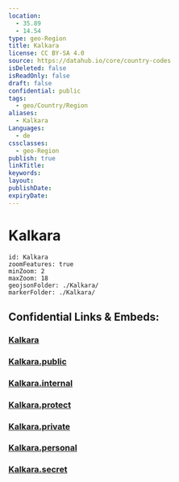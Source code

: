 ```yaml
---
location:
  - 35.89
  - 14.54
type: geo-Region
title: Kalkara
license: CC BY-SA 4.0
source: https://datahub.io/core/country-codes
isDeleted: false
isReadOnly: false
draft: false
confidential: public
tags:
  - geo/Country/Region
aliases:
  - Kalkara
Languages:
  - de
cssclasses:
  - geo-Region
publish: true
linkTitle:
keywords:
layout:
publishDate:
expiryDate:
---
```


# Kalkara

```leaflet
id: Kalkara
zoomFeatures: true 
minZoom: 2 
maxZoom: 18
geojsonFolder: ./Kalkara/
markerFolder: ./Kalkara/
```


## Confidential Links & Embeds: 

### [Kalkara](/_Standards/Earth/Continent/Europe/Europe~South/Malta/Regions~Malta/Xlokk/counties~Xlokk/Kalkara.md) 

### [Kalkara.public](/_public/Earth/Continent/Europe/Europe~South/Malta/Regions~Malta/Xlokk/counties~Xlokk/Kalkara.public.md) 

### [Kalkara.internal](/_internal/Earth/Continent/Europe/Europe~South/Malta/Regions~Malta/Xlokk/counties~Xlokk/Kalkara.internal.md) 

### [Kalkara.protect](/_protect/Earth/Continent/Europe/Europe~South/Malta/Regions~Malta/Xlokk/counties~Xlokk/Kalkara.protect.md) 

### [Kalkara.private](/_private/Earth/Continent/Europe/Europe~South/Malta/Regions~Malta/Xlokk/counties~Xlokk/Kalkara.private.md) 

### [Kalkara.personal](/_personal/Earth/Continent/Europe/Europe~South/Malta/Regions~Malta/Xlokk/counties~Xlokk/Kalkara.personal.md) 

### [Kalkara.secret](/_secret/Earth/Continent/Europe/Europe~South/Malta/Regions~Malta/Xlokk/counties~Xlokk/Kalkara.secret.md)

